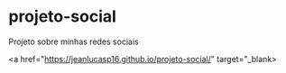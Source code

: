 # projeto-social
Projeto sobre minhas redes sociais

<a href="https://jeanlucasp16.github.io/projeto-social/" target="_blank> </a>
